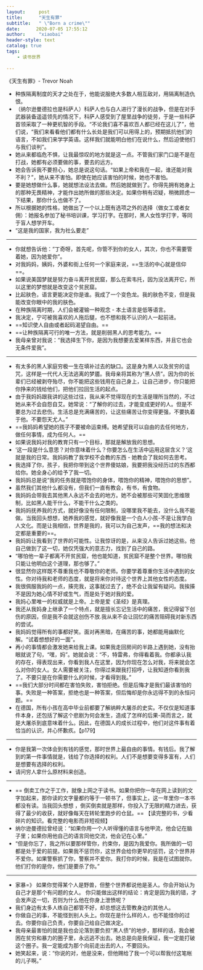 ```yaml
---
layout:     post
title:      "天生有罪"
subtitle:   " \"Born a crime\""
date:      2020-07-05 17:55:12 
author:     "xiaobai"
header-style: text
catalog: true
tags:
    - 读书世界
     
---
```

《天生有罪》- Trevor Noah

- 种族隔离制度的天才之处在于，他能说服绝大多数人相互敌对，用隔离制造仇恨。
- （纳尔逊曼德拉也是科萨人）科萨人也与白人进行了漫长的战争，但是在对手武器装备遥遥领先的情况下，科萨人感受到了屋里战争的徒劳，于是一些科萨首领采取了一种更机智的手段。“不论我们喜不喜欢百人都已经在这儿了”，他们说，“我们来看看他们都有什么长处是我们可以用得上的，预期抵抗他们的语言，不如我们来学学英语。这样我们就能明白他们在说什么，然后迫使他们与我们谈判”。
-  她从来都临危不惧，让我最惊叹的地方就是这一点。不管我们家门口是不是在打战，她都有必须要做的事，要去的远方。
- 她会告诉我不要担心，她总是说这句话。“如果上帝和我在一起，谁还能对我不利？”，她从来不害怕。即使在她应该害怕的时候，她也不害怕。
- 要是她想做什么事，她就想法设法去做。然后她就做到了。你得先拥有她身上的那种无畏精神，才能作出她所做的那些决定。如果你稍有迟疑，稍微顾虑一下结果，那你什么也做不了。
- 所以根据她的性格，她做出了一个以上既有选项之外的选择（做女工或者女佣）：她报名参加了秘书培训课，学习打字。在那时，黑人女性学打字，等同于盲人想学开车。
- “这是我的国家，我为社么要走”
---- 
-  你就想告诉他：“丁奇呀，首先呢，你管不到你的女人，其次，你也不需要管着她，因为她爱你”。
- 对我妈妈，姨妈，外婆和街上任何一个家庭来说，==生活的中心就是信仰==。
-  如果说美国梦就是努力奋斗离开贫民窟，那么在索韦托，因为没法离开它，所以这里的梦想就是改变这个贫民窟。
- 比起肤色，语言更能决定你是谁。我成了一个变色龙。我的肤色不变，但是我能改变你眼中的我的肤色。
- 在种族隔离时期，人们会被灌输一种观念 - 本土语言是低等语言。
- 我决定，宁可被我喜欢的人拖后腿，也不想和我不认识的人一起前进。
- ==知识使人自由或者起码渴望自由。==
- ==让种族隔离可行的唯一方法，就是削弱黑人的思考能力。==
- 我母亲曾对我说：“我选择生下你，是因为我想要去爱某样东西，并且它也会无条件爱我”。
----
-  有太多的黑人家庭穷极一生在填补过去的缺口。这是身为黑人以及贫穷的诅咒，这样是一代代人无法逃离的梦靥。我母亲将其称为“黑人债”。因为你的长辈们已经被剥夺殆尽，你不能把这些钱用在自己身上，让自己进步，你只能把你挣来的钱给他们，把他们拉回生活的起点。
- 由于我妈妈跟我讲的这些过往，我从来不觉得现在的生活是理所当然的，不过她从来不会自怨自艾。她常说：“了解你的过去，才能变成更好的人。但是不要总为过去悲伤。生活总是充满痛苦的，让这些痛苦让你变得更强，不要执着于他。不要怨天尤人。”
- ==我妈妈希望她的孩子不要被命运束缚。她希望我可以自由的去任何地方，做任何事情，成为任何人。==
- 如果说我妈对我的教育只有一个目标，那就是解放我的思想。
- ‘这一段是什么意思？对你意味着什么？你要怎么在生活中运用这层含义？’这就是我的日常。我妈妈教了我学校不会教的东西 - 她教会了我如何去思考。
- 我选择了你，孩子，我把你带到这个世界傻姑娘，我要把我没经历过的东西都给你。她全身心的给予了我一切。
- 我妈妈总是说“我的任务就是喂饱你的身体，喂饱你的精神，喂饱你的思想”。
- 虽然我们其他什么都没有，但我们一直有教会，有书，有食物。
- 我妈妈会带我去其他黑人永远不会去的地方。她不会被那些可笑固化思维限制，比如黑人能干什么，不能干什么之类的。
- 我妈妈抚养我的方式，就好像没有任何限制，没哪里我不能去，没什么我不能做。当我回头想想，她养我的感觉，就好像我是一个白人小孩-不是让我学白人文化。而是让我相信，世界是我的，我可以为自己发声，==我的想法和决定都是重要的==。
- 我妈妈让我看到了世界的可能性。让我惊讶的是，从来没人告诉过她这些。他自己做到了这一切，她仅凭强大的意志力，找到了自己的路。
- “哪怕他一辈子都离不开贫民窟，他也能知道，贫民窟不是整个世界。哪怕我只能让他明白这个道理，那也够了。”
- 很显然你这样既不尊重我也不尊敬你的老师。你要学着尊重你生活中遇到的女性。你对待我和老师的态度，就是将来你对待这个世界上其他女性的态度。
- 我很佩服我妈的一点，揍完我，这事就过去了，绝不会让我留有疑问。我挨揍不是因为她心情不好或生气，而是处于她对我的爱。
- 我妈心里唯一的权威就是上帝。上帝是爱《圣经》是真理。
- 我还从我妈身上继承了一个特点，就是擅长忘记生活中的痛苦，我记得留下创伤的原因，但是我不会就这创伤不放.我从来不会让回忆的痛苦阻碍我对新东西的尝试。
- 我妈妈觉得所有的事都好笑。面对再黑暗，在痛苦的事，她都能用幽默化解。“试着想想好的一面”。
- 再小的事情都会激发她来给我上课。如果我走回房间的半路上遇到她，没有抬眼就说了句，“嘿，妈”。她就会说：“不，特雷弗，你得看着我。你都承认我的存在，得表现出来，你看到我人在这里，因为你现在怎么对我，将来就会怎么对你的女人。女人需要被关注，你得过来跟我打招呼，让我知道你看到我了。不要只是在你需要什么的时候，才看得到我。”
- ==我们大部分时间都在害怕失败，害怕拒绝。但是后悔才是我们最该害怕的事。失败是一种答案，拒绝也是一种答案，但后悔却是你永远得不到的永恒问题。==
- 在德国，所有小孩在高中毕业前都要了解纳粹大屠杀的史实。不仅仅是知道事件本身，还包括了解这个悲剧为何会发生，造成了怎样的后果-简而言之，就是大屠杀到底意味着什么。因此，在德国人的成长过程中，他们对这件事有着恰当的认识，并心怀歉疚。【p179】
---
- 你是我第一次体会到有钱的感觉，那时世界上最自由的事情。有钱后。我了解到的第一件事情就是，钱给了你选择的权利。人们不是想要变得多富有，人们是想要有选择的权利。
- 请问穷人拿什么原材料来创造。
---
- == 倒卖工作之于工作，就像上网之于读书。如果你把你一年在网上读到的文字加起来，那你读的文字量都约等于一顿书了，但事实上，这一年里你一本书都没有读。当我回头想想 ，倒买倒卖就是那样，你投入了无限的精力进去，获得了最少的收获，就好像每天在转轮里跑步的仓鼠。== 【读完整的书，少看碎片的知识。看完整的电影而非短视频】
- 纳尔逊曼德拉曾经说：“如果你用一个人听得懂的语言与他甲流，他会记在脑子里；如果你用他自己的语言同他交流，他会记在心里。”
- “但是你忘了，我之所以要那样管你，约束你，是因为我爱你。我所做的一切都是处于爱的前提。如果我不惩罚你，这世界会给你更早的惩罚，这个世界并不爱你。如果警察抓了你，警察并不爱你。我打你的时候，我是在试图就你。他们打你的是你，他们是要杀了你。”
---
- 家暴=》 如果你觉得某个人是野兽，但整个世界都说他是圣人。你会开始认为自己才是那个有问题的女人。 你只能做出这样的结论：肯定是因为我的错，才会发声这一切，否则为什么他在你身上泄愤呢？
-  我们身边有太多人练自己都管不好，却总想这去管教身边的其他人。
- 你做自己的事，不能怪到别人头上。你现在是什么样的人，也不能怪你的过去。你要你自己负责，你要自己给自己做决定。
- 我母亲最害怕的就是我也会沦落到要负担“黑人债”的地步，那样的话，我会被困在贫穷和暴力的圈子里，永远逃不出去。她总是向是我保证，我一定能打破这个圈子。我一定能成为那个向前走出去的人，不要回头。
- 她笑起来，说：“你说的对，他是没来，但他赐给了我一个可以帮我付这笔帐的儿子啊。”













